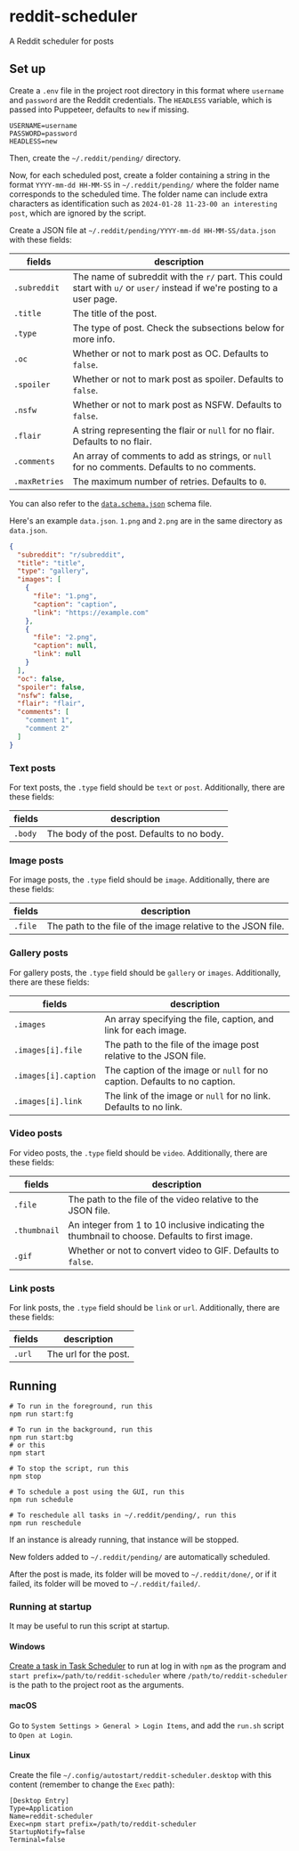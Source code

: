 # reddit-scheduler

A Reddit scheduler for posts

## Set up

Create a `.env` file in the project root directory in this format where `username` and `password`
are the Reddit
credentials. The `HEADLESS` variable, which is passed into Puppeteer, defaults to `new` if missing.

```dotenv
USERNAME=username
PASSWORD=password
HEADLESS=new
```

Then, create the `~/.reddit/pending/` directory.

Now, for each scheduled post, create a folder containing a string in the format
`YYYY-mm-dd HH-MM-SS` in
`~/.reddit/pending/` where the folder name corresponds to the scheduled time. The folder name can
include extra
characters as identification such as `2024-01-28 11-23-00 an interesting post`, which are ignored by
the script.

Create a JSON file at `~/.reddit/pending/YYYY-mm-dd HH-MM-SS/data.json` with these fields:

| fields        | description                                                                                                              |
|---------------|--------------------------------------------------------------------------------------------------------------------------|
| `.subreddit`  | The name of subreddit with the `r/` part. This could start with `u/` or `user/` instead if we're posting to a user page. |
| `.title`      | The title of the post.                                                                                                   |
| `.type`       | The type of post. Check the subsections below for more info.                                                             |
| `.oc`         | Whether or not to mark post as OC. Defaults to `false`.                                                                  |
| `.spoiler`    | Whether or not to mark post as spoiler. Defaults to `false`.                                                             |
| `.nsfw`       | Whether or not to mark post as NSFW. Defaults to `false`.                                                                |
| `.flair`      | A string representing the flair or `null` for no flair. Defaults to no flair.                                            |
| `.comments`   | An array of comments to add as strings, or `null` for no comments. Defaults to no comments.                              |
| `.maxRetries` | The maximum number of retries. Defaults to `0`.                                                                          |

You can also refer to the [
`data.schema.json`](https://github.com/tigeryu8900/reddit-scheduler/blob/main/data.schema.json)
schema file.

Here's an example `data.json`. `1.png` and `2.png` are in the same directory as `data.json`.

```json
{
  "subreddit": "r/subreddit",
  "title": "title",
  "type": "gallery",
  "images": [
    {
      "file": "1.png",
      "caption": "caption",
      "link": "https://example.com"
    },
    {
      "file": "2.png",
      "caption": null,
      "link": null
    }
  ],
  "oc": false,
  "spoiler": false,
  "nsfw": false,
  "flair": "flair",
  "comments": [
    "comment 1",
    "comment 2"
  ]
}
```

### Text posts

For text posts, the `.type` field should be `text` or `post`. Additionally, there are these fields:

| fields  | description                                |
|---------|--------------------------------------------|
| `.body` | The body of the post. Defaults to no body. |

### Image posts

For image posts, the `.type` field should be `image`. Additionally, there are these fields:

| fields  | description                                                  |
|---------|--------------------------------------------------------------|
| `.file` | The path to the file of the image relative to the JSON file. |

### Gallery posts

For gallery posts, the `.type` field should be `gallery` or `images`. Additionally, there are these
fields:

| fields               | description                                                                |
|----------------------|----------------------------------------------------------------------------|
| `.images`            | An array specifying the file, caption, and link for each image.            |
| `.images[i].file`    | The path to the file of the image post relative to the JSON file.          |
| `.images[i].caption` | The caption of the image or `null` for no caption. Defaults to no caption. |
| `.images[i].link`    | The link of the image or `null` for no link. Defaults to no link.          |

### Video posts

For video posts, the `.type` field should be `video`. Additionally, there are these fields:

| fields       | description                                                                                    |
|--------------|------------------------------------------------------------------------------------------------|
| `.file`      | The path to the file of the video relative to the JSON file.                                   |
| `.thumbnail` | An integer from 1 to 10 inclusive indicating the thumbnail to choose. Defaults to first image. |
| `.gif`       | Whether or not to convert video to GIF. Defaults to `false`.                                   |

### Link posts

For link posts, the `.type` field should be `link` or `url`. Additionally, there are these fields:

| fields | description           |
|--------|-----------------------|
| `.url` | The url for the post. |

## Running

```shell
# To run in the foreground, run this
npm run start:fg

# To run in the background, run this
npm run start:bg
# or this
npm start

# To stop the script, run this
npm stop

# To schedule a post using the GUI, run this
npm run schedule

# To reschedule all tasks in ~/.reddit/pending/, run this
npm run reschedule
```

If an instance is already running, that instance will be stopped.

New folders added to `~/.reddit/pending/` are automatically scheduled.

After the post is made, its folder will be moved to `~/.reddit/done/`, or if it failed, its folder
will be moved to
`~/.reddit/failed/`.

### Running at startup

It may be useful to run this script at startup.

#### Windows

[Create a task in Task Scheduler](https://www.windowscentral.com/how-create-automated-task-using-task-scheduler-windows-10)
to run at log in with `npm` as the program and `start prefix=/path/to/reddit-scheduler` where
`/path/to/reddit-scheduler`
is the path to the project root as the arguments.

#### macOS

Go to `System Settings > General > Login Items`, and add the `run.sh` script to `Open at Login`.

#### Linux

Create the file `~/.config/autostart/reddit-scheduler.desktop` with this content (remember to change
the `Exec` path):

```
[Desktop Entry]
Type=Application
Name=reddit-scheduler
Exec=npm start prefix=/path/to/reddit-scheduler
StartupNotify=false
Terminal=false
```
